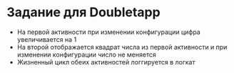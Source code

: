 # Задание для Doubletapp
- На первой активности при изменении конфигурации цифра увеличивается на 1
- На второй отображается квадрат числа из первой активности и при изменении конфигурации число не меняется
- Жизненный цикл обеих активностей логгируется в логкат
